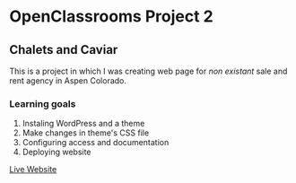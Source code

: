 # OpenClassrooms Project 2

## Chalets and Caviar

This is a project in which I was creating web page for _non_ _existant_ sale and rent agency in Aspen Colorado.

### Learning goals

1. Instaling WordPress and a theme
2. Make changes in theme's CSS file
3. Configuring access and documentation
4. Deploying website

[Live Website](http://dev-projectchalets.pantheonsite.io/ "Chalets and Caviar")
